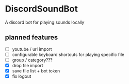 # DiscordSoundBot
A discord bot for playing sounds locally

## planned features
- [ ] youtube / url import
- [ ] configurable keyboard shortcuts for playing specific file
- [ ] group / category???
- [x] drop file import
- [x] save file list + bot token
- [x] fix logout